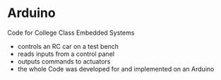 # Arduino
Code for College Class Embedded Systems
+ controls an RC car on a test bench
+ reads inputs from a control panel 
+ outputs commands to actuators
+ the whole Code was developed for and implemented on an Arduino 
